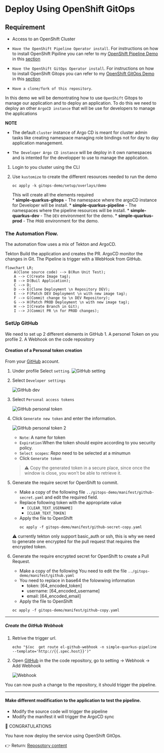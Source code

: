 # Deploy Using OpenShift GitOps

## Requirement
* Access to an OpenShift Cluster

* `Have the OpenShift Pipeline Operator install`. For instructions on how to install OpenShift Pipiline you can refer to my [OpenShift Pipeline Demo](https://github.com/froberge/ocp-pipeline-demo) in this [section](https://github.com/froberge/ocp-pipeline-demo/blob/main/docs/install-pipeline-operator.md)

* `Have the OpenShift GitOps Operator install`. For instructions on how to install OpenShift Gitops you can refer to my [OpenShift GitOps Demo](https://github.com/froberge/ocp-gitops-demo) in this [section](https://github.com/froberge/ocp-gitops-demo/blob/main/docs/install-gitops-operator.md)


* `Have a clone/fork of this repository`.

In this demo we will be demontrating how to use `OpenShift` Gitops to manage our application and to deploy an application. To do this we need to deploy an other `ArgoCD instance` that will be use for developers to manage the applications

__NOTE__
*   The default `cluster` instance of Argo CD is meant for cluster admin tasks like creating namespace managing role bindings not for day to day application management.

* `The Developer Argo CD instance` will be deploy in it own namespaces and is intented for the developper to use to manage the application.

1. Login to you cluster using the CLI

1. Use `kustomize` to create the different resources needed to run the demo 
    ```
    oc apply -k gitops-demo/setup/overlays/demo
    ```

    This will create all the elements required    
        * __simple-quarkus-gitops__ - The namespace where the argoCD instance for Developer will be install.
        * __simple-quarkus-pipeline__ - The namespaces where the pipeline resources will be install.
        * __simple-quarkus-dev__ - The `DEV` environment for the demo.
        * __simple-quarkus-prod__ - The `PROD` environment for the demo.

### The Automation Flow.  

The automation flow uses a mix of Tekton and ArgoCD.

Tekton Build the application and creates the PR. ArgoCD monitor the changes in Git. The Pipeline is trigger with a WebHook from GitHub.

```mermaid
flowchart LR;
    A(Clone source code) --> B(Run Unit Test);
    A --> C(Create Image tag);
    B --> D(Buil Application);
    C --> D;
    D --> E(Clone Deployment \n Repository DEV);
    E --> F(Patch DEV Deployment \n with new image tag);
    F --> G(Commit change to \n DEV Repository);
    G --> H(Patch PROD Deployment \n with new image tag);
    H --> I(Create Branch in Git);
    I --> J(Commit PR \n for PROD changes);
```




### SetUp GitHub

We need to set up 2 different elements in GitHub
    1. A personel Token on you profile
    2. A Webhook on the code repository


#### Creation of a Personal token creation

From your [GitHub](github.com) account.

1. Under profile Select `setting`.
    ![GitHub setting](images/github-setting.png)

2. Select `Developer settings`

    ![GitHub dev](images/github-devsetting.png)

3. Select `Personal access tokens`

    ![GitHub personal token](images/github-personal-token.png)

4. Click `Generate new token` and enter the information.

    ![GitHub personal token 2](images/github-access-token.png)

    * `Note`: A name for token
    * `Expiration`:When the token should expire according to you security policy.
    *  `Select scopes`: _Repo_ need to be selected at a minumun
    * Click `Generate token`

    > :warning: Copy the generated token in a secure place, since once the window is close, you won't be able to retrieve it. 

5. Generate the require secret for OpenShift to commit.
    * Make a copy of the following file `../gitops-demo/manifest/github-secret.yaml` and edit the required field.
    * Replace following token with the appropriate value
        * `[CLEAR_TEXT_USERNAME]`
        * `[CLEAR_TEXT_TOKEN]`
    * Apply the file to OpenShift
        ```
        oc apply -f gitops-demo/manifest/github-secret-copy.yaml
        ```
    :warning: currently tekton only support basic_auth or ssh, this is why we need to generate one encrypted for the pull request that requires the encrypted token.

6. Generate the require encrypted secret for OpenShift to create a Pull Request.
    * Make a copy of the following You need to edit the file `../gitops-demo/manifest/github.yaml`
    * You need to replace in base64 the folowwing information
        * token: [64_encoded_token]
        * username: [64_encoded_username]
        * email: [64_encoded_email]
    * Apply the file to OpenShift
    ```
    oc apply -f gitops-demo/manifest/github-copy.yaml
    ```

---
##### Create the GitHub Webhook
1. Retrive the trigger url.     
    ```
    echo "$(oc  get route el-github-webhook -n simple-quarkus-pipeline  --template='http://{{.spec.host}}')"
    ```

2. Open [GitHub](https://github.com/)  in the the code repository, go to setting -> Webhook -> Add Webhook

    ![Webhook](images/github-webhook.png)

You can now push a change to the repository, it should trigger the pipeline. 

---

#### Make different modification to the application to test the pipeline.

* Modify the source code will trigger the pipeline
* Modify the manifest it will trigger the ArgoCD sync


:tada: CONGRATULATIONS

You have now deploy the service using OpenShift GitOps.

:point_right: Return: [Reposotory content](../README.md)